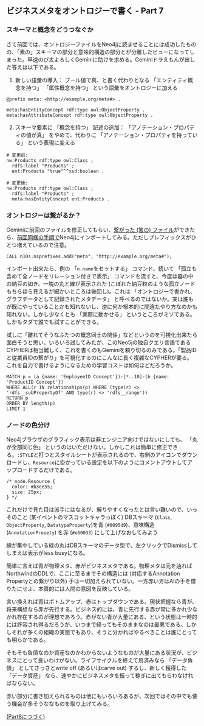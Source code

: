 ## ビジネスメタをオントロジーで書く - Part 7

### スキーマと概念をどうつなぐか

さて前回では、オントロジーファイルをNeo4jに読ませることには成功したものの、「素の」スキーマの部分と意味的構造の部分とが分離したビューになってしまった。早速のび太よろしくGeminiに助けを求める。Geminiドラえもんが出した答えは以下である。

1. 新しい語彙の導入： ブール値で真、と書く代わりとなる 「エンティティ概念を持つ」 「属性概念を持つ」 という語彙をオントロジーに加える

```
@prefix meta: <http://example.org/meta#> .

meta:hasEntityConcept rdf:type owl:ObjectProperty .
meta:hasAttributeConcept rdf:type owl:ObjectProperty .
```

2. スキーマ要素に 「概念を持つ」 記述の追加： 「アノテーション・プロパティの値が真」 をやめて、代わりに 「アノテーション・プロパティを持っている」 という表現に変える

```turtle
# 変更前:
nw:Products rdf:type owl:Class ;
  rdfs:label "Products" ;
  ent:Products "true"^^xsd:boolean .

# 変更後:
nw:Products rdf:type owl:Class ;
  rdfs:label "Products" ;
  meta:hasEntityConcept ent:Products .
```
### オントロジーは繋がるか？

Geminiに前回のファイルを修正してもらい、[繋がった (筈の) ファイル](https://github.com/Yoshiyuki-iasa/northwind/blob/main/northwind_ontology_pt7.ttl)ができたら、[前回同様の手順で](part6.md)Neo4jにインポートしてみる。ただしプレフィックスがひとつ増えているので注意。
```
CALL n10s.nsprefixes.add("meta", "http://example.org/meta#");
```
インポート出来たら、例の 「`n.name`をセットする」 コマンド、続いて 「孤立も含めて全ノードをリレーション付きで表示」 コマンドを流すと、今度は器の中の納豆の如き、一塊の丸と線が表示された (こぼれた納豆粒のような孤立ノードもちらほら見えるが細かいところは後回し)。これは 「オントロジーで書かれ、グラフデータとして記録されたメタデータ」 と呼べるのではないか。実は誰もが既にやっていることかも知れないし、逆に何か根本的に間違たやり方なのかも知れない。しかし少なくとも 「実際に動かせる」 というところがミソである。しかもタダで誰でも試すことができる。

試しに「離れてそうなふたつの概念同士の関係」などというのを可視化出来たら面白そうと思い、いろいろ試してみたが、このNeo5jの独自クエリ言語であるCYPHERは相当難しく、これを書くのもGeminiを頼り切るのみである。「製品IDと従業員IDの繋がり」を可視化するのにこんなに長く複雑なCYPHERが要る。これを自力で書けるようになるための学習コストは如何ほどだろうか。
```
MATCH p = (a {name: 'EmployeeID Concept'})-[*..10]-(b {name: 'ProductID Concept'})
WHERE ALL(r IN relationships(p) WHERE (type(r) <> 'rdfs__subPropertyOf' AND type(r) <> 'rdfs__range'))
RETURN p
ORDER BY length(p)
LIMIT 1
```

### ノードの色分け

Neo4jブラウザのグラフィック表示は非エンジニア向けではないにしても、 「丸が全部同じ色」 というのはいただけない。しかしこれは簡単に修正できる。`:STYLE`と打つとスタイルシートが表示されるので、右側のアイコンでダウンロードし、`Resource`に掛かっている設定を以下のようにコメントアウトしてアップロードするだけである。
```
/* node.Resource {
  color: #b3ee55;
  size: 25px;
} */
```
これだけで見た目は派手にはなるが、解りやすくなったとは言い難いので、いっそのこと (某イベントのマスコットキャラっぽく) DBスキーマ (`Class`, `ObjectProperty`, `DatatypeProperty`)を青 (`#0095d9`)、意味構造 (`AnnotationProoety`) を赤 (`#e60033`) にして上げなおしてみよう 

線が集中している緑の丸はDBスキーマのデータ型で、左クリックでDismissしてしまえば表示がless busyになる。

簡単に言えば青が物理メタ、赤がビジネスメタである。物理メタは元を辿ればNorthwindのDDLで、ここに至るまでその構造には (対応するAnnotation Propertyとの繋がり以外) 手は一切加えられていない。一方赤い方はAIの手を借りたにせよ、本質的には人間の意図を反映している。

言い換えれば青はボトムアップ、赤はトップダウンである。現状把握なら青が、将来構想なら赤が先行する。ビジネス的には、青に先行する赤が常に多かれ少なかれ存在するのが理想であろう。赤がない青が大量にある、という状態は一時的には許容され得るだろうが、いつまで経ってもそのままなのは最悪である。しかしそれが多くの組織の実態でもあり、そうと分かればやるべきことは誰にとっても明らかである。

そもそも負債なのか資産なのかわからないようなものが大量にある状況が、ビジネスにとって良いわけがない。ライフサイクルを終えて用済みなら 「データ負債」 としてさっさとwrite off (あるいはcarve out) するし、新しく獲得した 「データ資産」 なら、速やかにビジネスメタを振って稼ぎに出てもらわなければならない。

赤い部分に書き加えられるものは他にもいろいろあるが、次回ではその中でも使う機会が多そうななものを取り上げてみる。

[(Part8につづく)](part8.md)
